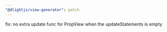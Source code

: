 ```yaml
---
"@dlightjs/view-generator": patch
---
```


fix: no extra update func for PropView when the updateStatements is empty
